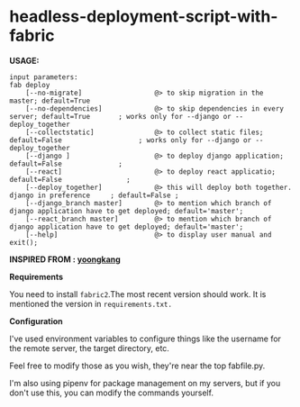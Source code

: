 # headless-deployment-script-with-fabric




**USAGE:**
``` 
input parameters: 
fab deploy  
	[--no-migrate]  		        @> to skip migration in the master; default=True
	[--no-dependencies]             @> to skip dependencies in every server; default=True		; works only for --django or --deploy_together 
	[--collectstatic]   	        @> to collect static files; default=False					; works only for --django or --deploy_together
	[--django ] 		            @> to deploy django application; default=False				;
	[--react]   			        @> to deploy react applicatio; default=False				;
	[--deploy_together]             @> this will deploy both together. django in preference 	; default=False ;
	[--django_branch master]    	@> to mention which branch of django application have to get deployed; default='master';
	[--react_branch master] 		@> to mention which branch of django application have to get deployed; default='master'; 
	[--help]			        	@> to display user manual and exit();
```



**INSPIRED FROM : [yoongkang](https://github.com/yoongkang/fabric-deployment/blob/master/fabfile.py)**

**Requirements**

You need to install ```fabric2```.The most recent version should work. It is mentioned the version in ```requirements.txt.```

**Configuration**

I've used environment variables to configure things like the username for the remote server, the target directory, etc.

Feel free to modify those as you wish, they're near the top fabfile.py.

I'm also using pipenv for package management on my servers, but if you don't use this, you can modify the commands yourself.